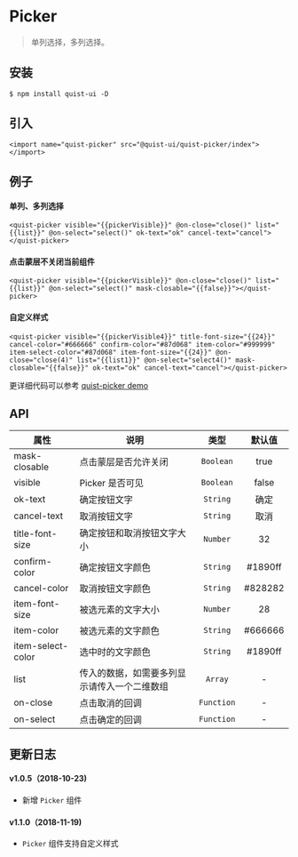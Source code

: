 # Picker

> 单列选择，多列选择。


## 安装

```js{4}
$ npm install quist-ui -D
```

## 引入
```js{4}
<import name="quist-picker" src="@quist-ui/quist-picker/index"></import>
```

## 例子

#### 单列、多列选择

```js{4}
<quist-picker visible="{{pickerVisible}}" @on-close="close()" list="{{list}}" @on-select="select()" ok-text="ok" cancel-text="cancel"></quist-picker>
```

#### 点击蒙层不关闭当前组件

```js{4}
<quist-picker visible="{{pickerVisible}}" @on-close="close()" list="{{list}}" @on-select="select()" mask-closable="{{false}}"></quist-picker>
```

#### 自定义样式

```js{4}
<quist-picker visible="{{pickerVisible4}}" title-font-size="{{24}}" cancel-color="#666666" confirm-color="#87d068" item-color="#999999" item-select-color="#87d068" item-font-size="{{24}}" @on-close="close(4)" list="{{list1}}" @on-select="select4()" mask-closable="{{false}}" ok-text="ok" cancel-text="cancel"></quist-picker>
```


更详细代码可以参考 [quist-picker demo](https://github.com/JDsecretFE/quist-ui/tree/master/src/Picker/index.ux)

## API 

| 属性 | 说明 | 类型 | 默认值 |
|-------------|------------|:--------:|:-----:|
| mask-closable | 点击蒙层是否允许关闭 | `Boolean` | true |
| visible | Picker 是否可见 | `Boolean` | false |
| ok-text | 确定按钮文字 | `String` | 确定 |
| cancel-text | 取消按钮文字 | `String` | 取消 |
| title-font-size | 确定按钮和取消按钮文字大小 | `Number` | 32 |
| confirm-color | 确定按钮文字颜色 | `String` | #1890ff |
| cancel-color | 取消按钮文字颜色 | `String` | #828282 |
| item-font-size | 被选元素的文字大小 | `Number` | 28 |
| item-color | 被选元素的文字颜色 | `String` | #666666 |
| item-select-color | 选中时的文字颜色 | `String` | #1890ff |
| list | 传入的数据，如需要多列显示请传入一个二维数组 | `Array` | - |
| on-close | 点击取消的回调 | `Function` | - |
| on-select | 点击确定的回调 | `Function` | - |


## 更新日志

#### v1.0.5（2018-10-23)  
* 新增 `Picker` 组件

#### v1.1.0（2018-11-19)  
* `Picker` 组件支持自定义样式
